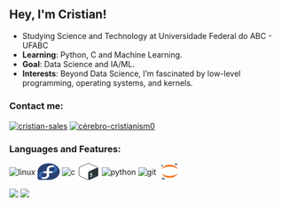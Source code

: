 ## Hey, I'm Cristian!


-  Studying Science and Technology at Universidade Federal do ABC - UFABC
-  **Learning**: Python, C and Machine Learning.
-  **Goal**: Data Science and IA/ML.
-  **Interests**: Beyond Data Science, I’m fascinated by low-level programming, operating systems, and kernels.

<h3 align="left">Contact me:</h3>
<p align="left">
<a href="https://www.linkedin.com/in/cristian-sales-7092212b04" target="_blank"><img align="center" src="https://raw.githubusercontent.com/rahuldkjain/github-profile-readme-generator/master/src/images/icons/Social/linked-in-alt.svg" alt="cristian-sales" height="30" width="40" /></a>
<a href="https://cristianism0.github.io" target="_blank"><img align="center" src="https://raw.githubusercontent.com/rahuldkjain/github-profile-readme-generator/master/src/images/icons/StaticSiteGenerators/jekyll.svg" alt="cérebro-cristianism0" height="30" width="40" /></a>
</p>

<h3 align="left">Languages and Features:</h3>
<p align="left">
  <img align="center" src="https://raw.githubusercontent.com/rahuldkjain/github-profile-readme-generator/master/src/images/icons/Other/linux.svg" alt="linux" height="30" width="40"/>
  <img align="center" src="https://raw.githubusercontent.com/devicons/devicon/master/icons/fedora/fedora-original.svg" alt="fedora" height="30" width="40"/>
    
  <img align="center" src="https://raw.githubusercontent.com/rahuldkjain/github-profile-readme-generator/master/src/images/icons/ProgrammingLanguages/c.svg" alt="c" height="30" width="40"/>
  <img align="center" src="https://raw.githubusercontent.com/devicons/devicon/master/icons/bash/bash-original.svg" alt="bash" height="30" width="40"/>
    
  <img align="center" src="https://raw.githubusercontent.com/rahuldkjain/github-profile-readme-generator/master/src/images/icons/ProgrammingLanguages/python.svg" alt="python" height="30" width="40"/>
    
  <img align="center" src="https://raw.githubusercontent.com/rahuldkjain/github-profile-readme-generator/master/src/images/icons/Other/git.svg" alt="git" height="30" width="40"/>
  <img align="center" src="https://raw.githubusercontent.com/devicons/devicon/master/icons/jupyter/jupyter-original.svg" alt="jupyter" height="30" width="40"/>
</p>

<div>
  <img height=200 align="center" src="https://github-readme-stats.vercel.app/api?username=cristianism0&show_icons=true&theme=tokyonight"/>
  <img height=200 align="center" src="https://github-readme-stats.vercel.app/api/top-langs?username=cristianism0&layout=donut&exclude_repo=cristianism0,cristianism0.github.io&card_width=320&theme=tokyonight"/>
</div>


